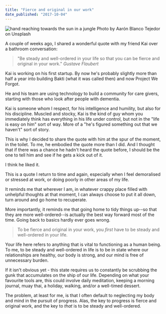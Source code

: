 ```yaml
---
title: "Fierce and original in our work"
date_published: "2017-10-04"
---
```


![hand reaching towards the sun in a jungle](images/aaron-blanco-tejedor-270469.jpg) Photo by Aarón Blanco Tejedor on Unsplash

A couple of weeks ago, I shared a wonderful quote with my friend Kai over a bathroom conversation:

> "Be steady and well-ordered in your life so that you can be fierce and original in your work."
> <cite>Gustave Flaubert</cite>

Kai is working on his first startup. By now he's probably slightly more than half a year into building Bakti (what it was called then) and now Project We Forgot.

He and his team are using technology to build a community for care givers, starting with those who look after people with dementia.

Kai is someone whom I respect, for his intelligence and humility, but also for his discipline. Muscled and stocky, Kai is the kind of guy whom you immediately think has everything in his life under control, but not in the "life is easy on him" sort of way. More of a "he's figured something out that we haven't" sort of story.

This is why I decided to share the quote with him at the spur of the moment, in the toilet. To me, he embodied the quote more than I did. And I thought that if there was a chance he hadn't heard the quote before, I should be the one to tell him and see if he gets a kick out of it.

I think he liked it.

This is a quote I return to time and again, especially when I feel demoralised or stressed at work, or doing poorly in other areas of my life.

It reminds me that wherever I am, in whatever crappy place filled with unhelpful thoughts at that moment, I can always choose to put it all down, turn around and go home to recuperate.

More importantly, it reminds me that going home to tidy things up--so that they are more well-ordered--is actually the best way forward most of the time. Going back to basics hardly ever goes wrong.

> To be fierce and original in your work, you _first_ have to be steady and well-ordered in your life.

Your life here refers to anything that is vital to functioning as a human being. To me, to be steady and well-ordered in life is to be in state where our relationships are healthy, our body is strong, and our mind is free of unnecessary burden.

If it isn't obvious yet - this state requires us to constantly be scrubbing the gunk that accumulates on the ship of our life. Depending on what your favourite tools are, this could involve daily meditation, keeping a morning journal, muay thai, a holiday, walking, and/or a well-timed dessert.

The problem, at least for me, is that I often default to neglecting my body and mind in the pursuit of progress. Alas, the key to progress is fierce and original work, and the key to _that_ is to be steady and well-ordered.
